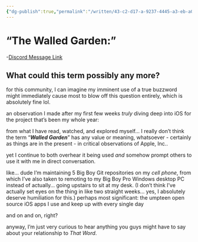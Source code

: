 ```yaml
---
{"dg-publish":true,"permalink":"/written/43-c2-d17-a-9237-4445-a3-eb-a016-c94-b4-cc-1/","dgHomeLink":true,"dgPassFrontmatter":false}
---
```


# “The Walled Garden:”

-[Discord Message Link](https://discord.com/channels/836622115435184162/837345643567251506/912947748918157343)

## What could this term possibly any more?

for this community, I can imagine my imminent use of a true buzzword might immediately cause most to blow off this question entirely, which is absolutely fine lol.

an observation I made after my first few weeks *truly* diving deep into iOS for the project that’s been my whole year:

from what I have read, watched, and explored myself… I really don’t think the term “***Walled Garden***” has any value or meaning, whatsoever - certainly as things are in the present - in critical observations of Apple, Inc.. 

yet I continue to both overhear it being used *and* somehow prompt others to use it with me in direct conversation. 

like… dude I’m maintaining 5 Big Boy Git repositories on my *cell phone*, from which I’ve also taken to remoting to my Big Boy Pro Windows desktop PC instead of actually… going upstairs to sit at my desk. (I don’t think I’ve actually set eyes on the thing in like two straight weeks… yes, I absolutely deserve humiliation for this.) perhaps most significant: the umpteen open source iOS apps I use and keep up with every single day 

and on and on, right?

anyway, I’m just very curious to hear anything you guys might have to say about your relationship to *That Word*. 